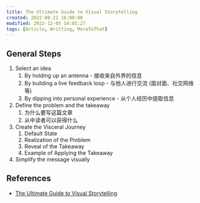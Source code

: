 ```yaml
---
title: The Ultimate Guide to Visual Storytelling
created: 2022-08-21 16:00:00
modified: 2022-12-05 14:05:27
tags: [Article, Writting, MoreToThat]
---
```


## General Steps

1. Select an idea
	1. By holding up an antenna - 接收来自外界的信息
	2. By building a live feedback loop - 与他人进行交流 (面对面、社交网络等)
	3. By dipping into personal experience - 从个人经历中提取信息
2. Define the problem and the takeaway
	1. 为什么要写这篇文章
	2. 从中读者可以获得什么
3. Create the Visceral Journey
	1. Default State
	2. Realization of the Problem
	3. Reveal of the Takeaway
	4. Example of Applying the Takeaway
4. Simplify the message visually

## References

- [The Ultimate Guide to Visual Storytelling](https://moretothat.com/visual-storytelling/)

